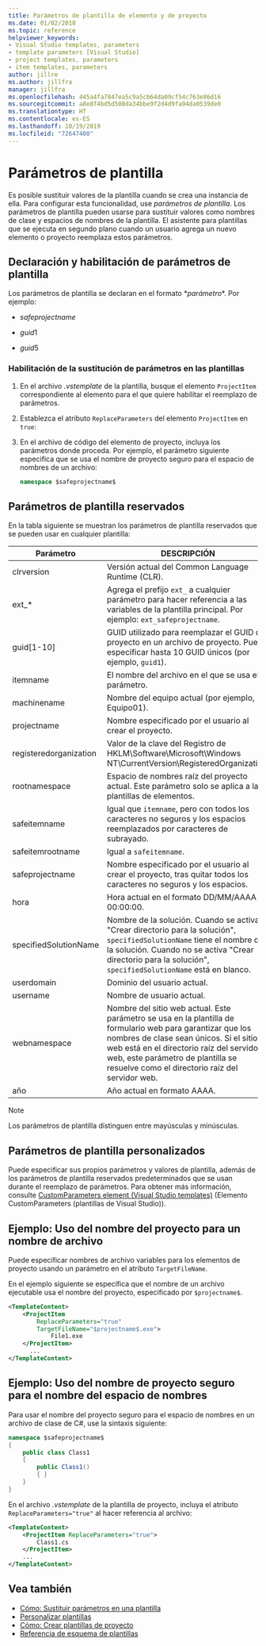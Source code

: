 ```yaml
---
title: Parámetros de plantilla de elemento y de proyecto
ms.date: 01/02/2018
ms.topic: reference
helpviewer_keywords:
- Visual Studio templates, parameters
- template parameters [Visual Studio]
- project templates, parameters
- item templates, parameters
author: jillre
ms.author: jillfra
manager: jillfra
ms.openlocfilehash: 445a4fa7847ea5c9a5cb64da09cf54c763e86d16
ms.sourcegitcommit: a8e8f4bd5d508da34bbe9f2d4d9fa94da0539de0
ms.translationtype: HT
ms.contentlocale: es-ES
ms.lasthandoff: 10/19/2019
ms.locfileid: "72647400"
---
```

# <a name="template-parameters"></a>Parámetros de plantilla

Es posible sustituir valores de la plantilla cuando se crea una instancia de ella. Para configurar esta funcionalidad, use *parámetros de plantilla*. Los parámetros de plantilla pueden usarse para sustituir valores como nombres de clase y espacios de nombres de la plantilla. El asistente para plantillas que se ejecuta en segundo plano cuando un usuario agrega un nuevo elemento o proyecto reemplaza estos parámetros.

## <a name="declare-and-enable-template-parameters"></a>Declaración y habilitación de parámetros de plantilla

Los parámetros de plantilla se declaran en el formato $*parámetro*$. Por ejemplo:

- $safeprojectname$

- $guid1$

- $guid5$

### <a name="enable-parameter-substitution-in-templates"></a>Habilitación de la sustitución de parámetros en las plantillas

1. En el archivo *.vstemplate* de la plantilla, busque el elemento `ProjectItem` correspondiente al elemento para el que quiere habilitar el reemplazo de parámetros.

1. Establezca el atributo `ReplaceParameters` del elemento `ProjectItem` en `true`:

1. En el archivo de código del elemento de proyecto, incluya los parámetros donde proceda. Por ejemplo, el parámetro siguiente especifica que se usa el nombre de proyecto seguro para el espacio de nombres de un archivo:

    ```csharp
    namespace $safeprojectname$
    ```

## <a name="reserved-template-parameters"></a>Parámetros de plantilla reservados

En la tabla siguiente se muestran los parámetros de plantilla reservados que se pueden usar en cualquier plantilla:

|Parámetro|DESCRIPCIÓN|
|---------------|-----------------|
|clrversion|Versión actual del Common Language Runtime (CLR).|
|ext_*|Agrega el prefijo `ext_` a cualquier parámetro para hacer referencia a las variables de la plantilla principal. Por ejemplo: `ext_safeprojectname`.|
|guid[1-10]|GUID utilizado para reemplazar el GUID del proyecto en un archivo de proyecto. Puede especificar hasta 10 GUID únicos (por ejemplo, `guid1`).|
|itemname|El nombre del archivo en el que se usa el parámetro.|
|machinename|Nombre del equipo actual (por ejemplo, Equipo01).|
|projectname|Nombre especificado por el usuario al crear el proyecto.|
|registeredorganization|Valor de la clave del Registro de HKLM\Software\Microsoft\Windows NT\CurrentVersion\RegisteredOrganization.|
|rootnamespace|Espacio de nombres raíz del proyecto actual. Este parámetro solo se aplica a las plantillas de elementos.|
|safeitemname|Igual que `itemname`, pero con todos los caracteres no seguros y los espacios reemplazados por caracteres de subrayado.|
|safeitemrootname|Igual a `safeitemname`.|
|safeprojectname|Nombre especificado por el usuario al crear el proyecto, tras quitar todos los caracteres no seguros y los espacios.|
|hora|Hora actual en el formato DD/MM/AAAA 00:00:00.|
|specifiedSolutionName|Nombre de la solución. Cuando se activa "Crear directorio para la solución", `specifiedSolutionName` tiene el nombre de la solución. Cuando no se activa "Crear directorio para la solución", `specifiedSolutionName` está en blanco.|
|userdomain|Dominio del usuario actual.|
|username|Nombre de usuario actual.|
|webnamespace|Nombre del sitio web actual. Este parámetro se usa en la plantilla de formulario web para garantizar que los nombres de clase sean únicos. Si el sitio web está en el directorio raíz del servidor web, este parámetro de plantilla se resuelve como el directorio raíz del servidor web.|
|año|Año actual en formato AAAA.|

> [!NOTE]
> Los parámetros de plantilla distinguen entre mayúsculas y minúsculas.

## <a name="custom-template-parameters"></a>Parámetros de plantilla personalizados

Puede especificar sus propios parámetros y valores de plantilla, además de los parámetros de plantilla reservados predeterminados que se usan durante el reemplazo de parámetros. Para obtener más información, consulte [CustomParameters element (Visual Studio templates)](../extensibility/customparameters-element-visual-studio-templates.md) (Elemento CustomParameters (plantillas de Visual Studio)).

## <a name="example-use-the-project-name-for-a-file-name"></a>Ejemplo: Uso del nombre del proyecto para un nombre de archivo

Puede especificar nombres de archivo variables para los elementos de proyecto usando un parámetro en el atributo `TargetFileName`.

En el ejemplo siguiente se especifica que el nombre de un archivo ejecutable usa el nombre del proyecto, especificado por `$projectname$`.

```xml
<TemplateContent>
    <ProjectItem
        ReplaceParameters="true"
        TargetFileName="$projectname$.exe">
            File1.exe
    </ProjectItem>
      ...
</TemplateContent>
```

## <a name="example-use-the-safe-project-name-for-the-namespace-name"></a>Ejemplo: Uso del nombre de proyecto seguro para el nombre del espacio de nombres

Para usar el nombre del proyecto seguro para el espacio de nombres en un archivo de clase de C#, use la sintaxis siguiente:

```csharp
namespace $safeprojectname$
{
    public class Class1
    {
        public Class1()
        { }
    }
}
```

En el archivo *.vstemplate* de la plantilla de proyecto, incluya el atributo `ReplaceParameters="true"` al hacer referencia al archivo:

```xml
<TemplateContent>
    <ProjectItem ReplaceParameters="true">
        Class1.cs
    </ProjectItem>
    ...
</TemplateContent>
```

## <a name="see-also"></a>Vea también

- [Cómo: Sustituir parámetros en una plantilla](how-to-substitute-parameters-in-a-template.md)
- [Personalizar plantillas](../ide/customizing-project-and-item-templates.md)
- [Cómo: Crear plantillas de proyecto](../ide/how-to-create-project-templates.md)
- [Referencia de esquema de plantillas](../extensibility/visual-studio-template-schema-reference.md)
